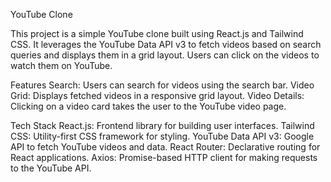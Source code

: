 
YouTube Clone

This project is a simple YouTube clone built using React.js and Tailwind CSS. It leverages the YouTube Data API v3 to fetch videos based on search queries and displays them in a grid layout. Users can click on the videos to watch them on YouTube.

Features
Search: Users can search for videos using the search bar.
Video Grid: Displays fetched videos in a responsive grid layout.
Video Details: Clicking on a video card takes the user to the YouTube video page.

Tech Stack
React.js: Frontend library for building user interfaces.
Tailwind CSS: Utility-first CSS framework for styling.
YouTube Data API v3: Google API to fetch YouTube videos and data.
React Router: Declarative routing for React applications.
Axios: Promise-based HTTP client for making requests to the YouTube API.
